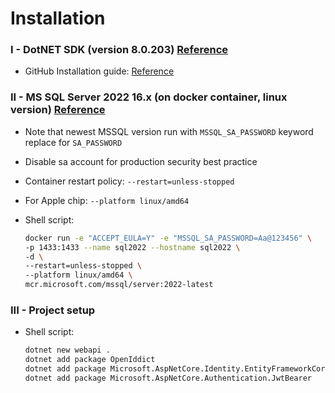# Installation

### I - DotNET SDK (version 8.0.203) [Reference](https://dotnet.microsoft.com/en-us/download)
- GitHub Installation guide: [Reference](https://github.com/dotnet/core/blob/main/release-notes/8.0/install.md)

### II - MS SQL Server 2022 16.x (on docker container, linux version) [Reference](https://learn.microsoft.com/en-us/sql/linux/quickstart-install-connect-docker?view=sql-server-ver16&tabs=cli&pivots=cs1-bash)

- Note that newest MSSQL version run with `MSSQL_SA_PASSWORD` keyword replace for `SA_PASSWORD`
- Disable sa account for production security best practice
- Container restart policy:  `--restart=unless-stopped`
- For Apple chip: `--platform linux/amd64`
- Shell script:

    ```sh
    docker run -e "ACCEPT_EULA=Y" -e "MSSQL_SA_PASSWORD=Aa@123456" \
    -p 1433:1433 --name sql2022 --hostname sql2022 \
    -d \
    --restart=unless-stopped \
    --platform linux/amd64 \
    mcr.microsoft.com/mssql/server:2022-latest
    ```

### III - Project setup

- Shell script:

    ```sh
    dotnet new webapi .
    dotnet add package OpenIddict
    dotnet add package Microsoft.AspNetCore.Identity.EntityFrameworkCore
    dotnet add package Microsoft.AspNetCore.Authentication.JwtBearer
    ```
